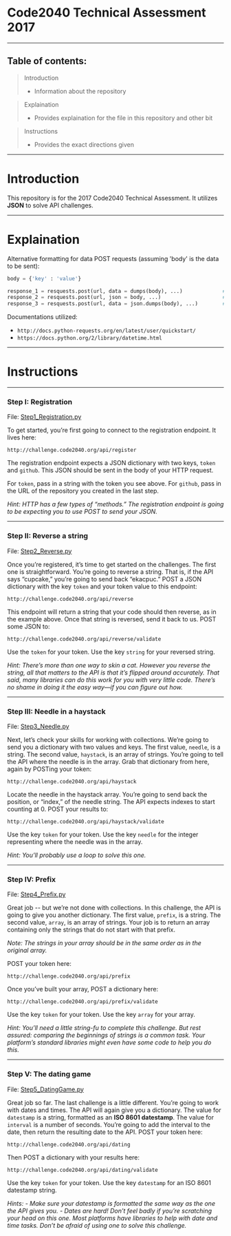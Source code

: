 # Code2040 Technical Assessment 2017

----------
## Table of contents:
>Introduction
>  * Information about the repository

>Explaination
>  * Provides explaination for the file in this repository and other bit

>Instructions
>  * Provides the exact directions given

----------

# Introduction

This repository is for the 2017 Code2040 Technical Assessment. It utilizes **JSON** to solve API challenges.

----------


# Explaination

Alternative formatting for data POST requests (assuming 'body' is the data to be sent):
```python
body = {'key' : 'value'}

response_1 = resquests.post(url, data = dumps(body), ...)             # from json import dumps
response_2 = resquests.post(url, json = body, ...)                    # import json
response_3 = resquests.post(url, data = json.dumps(body), ...)        # import json
```

Documentations utilized:

* `http://docs.python-requests.org/en/latest/user/quickstart/`
* `https://docs.python.org/2/library/datetime.html`

----------

# Instructions

----------
### Step I: Registration
File: [Step1_Registration.py](url)

To get started, you’re first going to connect to the registration endpoint. It lives here:

`http://challenge.code2040.org/api/register`

The registration endpoint expects a JSON dictionary with two keys, `token` and `github`. This JSON should be sent in the body of your HTTP request.

For `token`, pass in a string with the token you see above. For `github`, pass in the URL of the repository you created in the last step.

*Hint: HTTP has a few types of “methods.” The registration endpoint is going to be expecting you to use POST to send your JSON.*

----------
### Step II: Reverse a string
File: [Step2_Reverse.py](url)

Once you’re registered, it’s time to get started on the challenges.
The first one is straightforward. You’re going to reverse a string.
That is, if the API says “cupcake,” you’re going to send back “ekacpuc.”
POST a JSON dictionary with the key `token` and your token value to this endpoint:

`http://challenge.code2040.org/api/reverse`

This endpoint will return a string that your code should then reverse, as in the example above.
Once that string is reversed, send it back to us. POST some JSON to:

`http://challenge.code2040.org/api/reverse/validate`

Use the `token` for your token.
Use the key `string` for your reversed string.

*Hint: There’s more than one way to skin a cat. However you reverse the string, all that matters to the API is that it’s flipped around accurately. That said, many libraries can do this work for you with very little code. There’s no shame in doing it the easy way—if you can figure out how.*

----------
### Step III: Needle in a haystack
File: [Step3_Needle.py](url)

Next, let’s check your skills for working with collections.
We’re going to send you a dictionary with two values and keys. The first value, `needle`, is a string. The second value, `haystack`, is an array of strings. You’re going to tell the API where the needle is in the array.
Grab that dictionary from here, again by POSTing your token:

`http://challenge.code2040.org/api/haystack`

Locate the needle in the haystack array. You’re going to send back the position, or “index,” of the needle string. The API expects indexes to start counting at 0.
POST your results to:

`http://challenge.code2040.org/api/haystack/validate`

Use the key `token` for your token.
Use the key `needle` for the integer representing where the needle was in the array.

*Hint: You’ll probably use a loop to solve this one.*

----------
### Step IV: Prefix
File: [Step4_Prefix.py](url)

Great job -- but we’re not done with collections.
In this challenge, the API is going to give you another dictionary. The first value, `prefix`, is a string. The second value, `array`, is an array of strings. Your job is to return an array containing only the strings that do not start with that prefix.

*Note: The strings in your array should be in the same order as in the original array.*

POST your token here:

`http://challenge.code2040.org/api/prefix`

Once you’ve built your array, POST a dictionary here:

`http://challenge.code2040.org/api/prefix/validate`

Use the key `token` for your token.
Use the key `array` for your array.

*Hint: You’ll need a little string-fu to complete this challenge. But rest assured: comparing the beginnings of strings is a common task. Your platform’s standard libraries might even have some code to help you do this.*

----------
### Step V: The dating game
File: [Step5_DatingGame.py](url)

Great job so far. The last challenge is a little different. You’re going to work with dates and times.
The API will again give you a dictionary. The value for `datestamp` is a string, formatted as an **ISO 8601 datestamp**. The value for `interval` is a number of seconds.
You’re going to add the interval to the date, then return the resulting date to the API. POST your token here:

`http://challenge.code2040.org/api/dating`

Then POST a dictionary with your results here:

`http://challenge.code2040.org/api/dating/validate`

Use the key `token` for your token.
Use the key `datestamp` for an ISO 8601 datestamp string.

*Hints:*
*- Make sure your datestamp is formatted the same way as the one the API gives you.*
*- Dates are hard! Don’t feel badly if you’re scratching your head on this one. Most platforms have libraries to help with date and time tasks. Don’t be afraid of using one to solve this challenge.*
